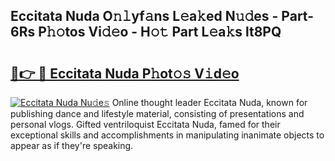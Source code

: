 ## Eccitata Nuda O𝚗𝚕yf𝚊ns L𝚎a𝚔ed N𝚞𝚍es - Part-6Rs P𝚑𝚘tos Vi𝚍𝚎o - H𝚘𝚝 Part L𝚎a𝚔s lt8PQ

# <h2><a href="http://kf2spc4.oniu.top/?m=Eccitata+Nuda">🔗👉 🔴 Eccitata Nuda P𝚑ot𝚘𝚜 V𝚒d𝚎o</a></h2>

[![Eccitata Nuda Nu𝚍e𝚜](https://i.imgur.com/0qMVB7G.gif)](http://kf2spc4.oniu.top/?m=Eccitata+Nuda)
Online thought leader Eccitata Nuda, known for publishing dance and lifestyle material, consisting of presentations and personal vlogs. Gifted ventriloquist Eccitata Nuda, famed for their exceptional skills and accomplishments in manipulating inanimate objects to appear as if they're speaking.  
